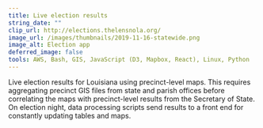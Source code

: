 ```yaml
---
title: Live election results
string_date: ""
clip_url: http://elections.thelensnola.org/
image_url: /images/thumbnails/2019-11-16-statewide.png
image_alt: Election app
deferred_image: false
tools: AWS, Bash, GIS, JavaScript (D3, Mapbox, React), Linux, Python
---
```

Live election results for Louisiana using precinct-level maps.
This requires aggregating precinct GIS files from state and parish offices before correlating the maps with
precinct-level results from the Secretary of State.
On election night, data processing scripts send results to a front end for constantly updating tables and maps.
